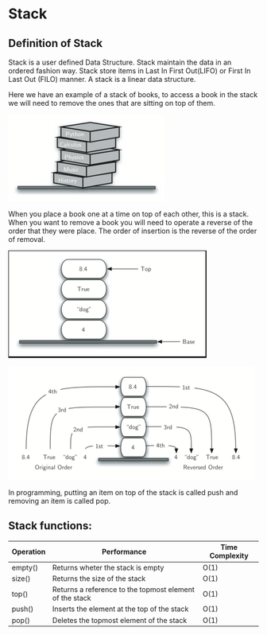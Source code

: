 # Stack

## Definition of Stack

Stack is a user defined Data Structure. Stack maintain the data in an ordered fashion way. Stack store items in Last In First Out(LIFO) or First In Last Out (FILO) manner. A stack is a linear data structure.

Here we have an example of a stack of books, to access a book in the stack we will need to remove the ones that are sitting on top of them.

![Stack of books](images/stack_1.png)

When you place a book one at a time on top of each other, this is a stack. When you want to remove a book you will need to operate a reverse of the order that they were place. The order of insertion is the reverse of the order of removal. 

![Stack of objects](images/stack_2.png)

![Stack of objects](images/stack_3.png)

In programming, putting an item on top of the stack is called push and removing an item is called pop. 

## Stack functions:

| Operation | Performance | Time Complexity |
| --- | --- | --- |
empty() | Returns wheter the stack is empty | O(1)
size() | Returns the size of the stack | O(1)
top() | Returns a reference to the topmost element of the stack | O(1)
push() | Inserts the element at the top of the stack | O(1)
pop() | Deletes the topmost element of the stack | O(1)

